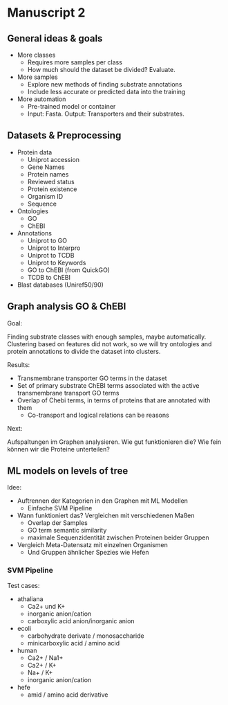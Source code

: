 # Manuscript 2

## General ideas & goals

- More classes
  - Requires more samples per class
  - How much should the dataset be divided? Evaluate.
- More samples
  - Explore new methods of finding substrate annotations
  - Include less accurate or predicted data into the training
- More automation
  - Pre-trained model or container
  - Input: Fasta. Output: Transporters and their substrates.

## Datasets & Preprocessing

- Protein data
  - Uniprot accession
  - Gene Names
  - Protein names
  - Reviewed status
  - Protein existence
  - Organism ID
  - Sequence
- Ontologies
  - GO
  - ChEBI
- Annotations
  - Uniprot to GO
  - Uniprot to Interpro
  - Uniprot to TCDB
  - Uniprot to Keywords
  - GO to ChEBI (from QuickGO)
  - TCDB to ChEBI
- Blast databases (Uniref50/90)

## Graph analysis GO & ChEBI

Goal:

Finding substrate classes with enough samples, maybe automatically. Clustering based on features did not work, so we will try ontologies and protein annotations to divide the dataset into clusters.

Results:

- Transmembrane transporter GO terms in the dataset
- Set of primary substrate ChEBI terms associated with the active transmembrane transport GO terms
- Overlap of Chebi terms, in terms of proteins that are annotated with them
  - Co-transport and logical relations can be reasons

Next:

Aufspaltungen im Graphen analysieren. Wie gut funktionieren die? Wie fein können wir die Proteine unterteilen?

## ML models on levels of tree

Idee:

- Auftrennen der Kategorien in den Graphen mit ML Modellen
  - Einfache SVM Pipeline
- Wann funktioniert das? Vergleichen mit verschiedenen Maßen
  - Overlap der Samples
  - GO term semantic similarity
  - maximale Sequenzidentität zwischen Proteinen beider Gruppen
- Vergleich Meta-Datensatz mit einzelnen Organismen
  - Und Gruppen ähnlicher Spezies wie Hefen

### SVM Pipeline

Test cases:

- athaliana
  - Ca2+ und K+
  - inorganic anion/cation
  - carboxylic acid anion/inorganic anion
- ecoli
  - carbohydrate derivate / monosaccharide
  - minicarboxylic acid / amino acid
- human
  - Ca2+ / Na1+
  - Ca2+ / K+
  - Na+ / K+
  - inorganic anion/cation
- hefe
  - amid / amino acid derivative
